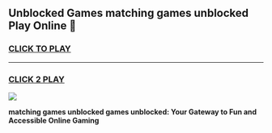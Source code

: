 
## Unblocked Games matching games unblocked Play Online 👋
<h3>
<a href="https://news.freeplayer.one?title=matching_games_unblocked&ref=17F">CLICK TO PLAY</a></h3>
<hr>

<h3>
<a href="https://news.freeplayer.one?title=matching_games_unblocked&ref=17F">CLICK 2 PLAY</a>
  
</h3>

<a href="https://news.freeplayer.one?title=matching_games_unblocked&ref=17F/"><img src="https://clearcache.store/games.png"></a>


**matching games unblocked games unblocked: Your Gateway to Fun and Accessible Online Gaming**
